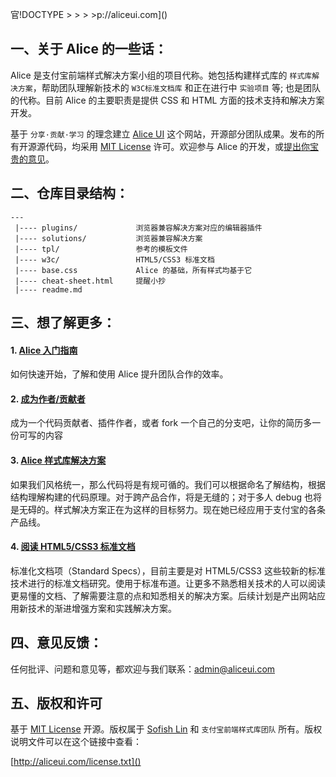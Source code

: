 官!DOCTYPE > > > >p://aliceui.com]()

## 一、关于 Alice 的一些话：

Alice 是支付宝前端样式解决方案小组的项目代称。她包括构建样式库的 `样式库解决方案`，帮助团队理解新技术的 `W3C标准文档库` 和正在进行中 `实验项目` 等; 也是团队的代称。目前 Alice 的主要职责是提供 CSS 和 HTML 方面的技术支持和解决方案开发。

基于 `分享·贡献·学习` 的理念建立 [Alice UI](http://aliceui.com, 'Alice UI') 这个网站，开源部分团队成果。发布的所有开源源代码，均采用 [MIT License](http://aliceui.com/license.txt) 许可。欢迎参与 Alice 的开发，或[提出你宝贵的意见](mailto:admin@aliceui.com)。

## 二、仓库目录结构：
    
    ---
     |---- plugins/             浏览器兼容解决方案对应的编辑器插件
     |---- solutions/           浏览器兼容解决方案
     |---- tpl/                 参考的模板文件
     |---- w3c/                 HTML5/CSS3 标准文档
     |---- base.css             Alice 的基础，所有样式均基于它
     |---- cheat-sheet.html     提醒小抄 
     |---- readme.md     

## 三、想了解更多：

#### 1. [Alice 入门指南](http://aliceui.com/getting-start)

如何快速开始，了解和使用 Alice 提升团队合作的效率。

#### 2. [成为作者/贡献者](http://aliceui.com/getting-start#develop)

成为一个代码贡献者、插件作者，或者 fork 一个自己的分支吧，让你的简历多一份可写的内容

#### 3. [Alice 样式库解决方案](http://aliceui.com/alice-css)

如果我们风格统一，那么代码将是有规可循的。我们可以根据命名了解结构，根据结构理解构建的代码原理。对于跨产品合作，将是无缝的；对于多人 debug 也将是无碍的。样式解决方案正在为这样的目标努力。现在她已经应用于支付宝的各条产品线。
 
#### 4. [阅读 HTML5/CSS3 标准文档](http://aliceui.com/w3c-docs)

标准化文档项（Standard Specs），目前主要是对 HTML5/CSS3 这些较新的标准技术进行的标准文档研究。使用于标准布道。让更多不熟悉相关技术的人可以阅读更易懂的文档、了解需要注意的点和知悉相关的解决方案。后续计划是产出网站应用新技术的渐进增强方案和实践解决方案。
 
## 四、意见反馈：

任何批评、问题和意见等，都欢迎与我们联系：[admin@aliceui.com](mailto:admin@aliceui.com)

## 五、版权和许可

基于 [MIT License](http://en.wikipedia.org/wiki/MIT_License "WikiPedia 中关于 MIT License 的描述") 开源。版权属于 [Sofish Lin](http://aliceui.com) 和 `支付宝前端样式库团队` 所有。版权说明文件可以在这个链接中查看：

[http://aliceui.com/license.txt]()






